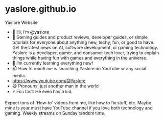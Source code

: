 # yaslore.github.io
Yaslore Website
- 👋 Hi, I’m @yaslore
- 💞️ Gaming guides and product reviews, developer guides, or simple tutorials for everyone about
      anything new, techy, fun, or good to have. Get the latest news on AI, software development, or gaming technology.
      Yaslore is a developer, gamer, and consumer tech lover, trying to explain things while having fun with games and everything in the universe.
- 🌱 I’m currently learning everything new!
- 📫 How to reach me is searching Yaslore on YouTube or any social media.
- https://www.youtube.com/@Yaslore
- 😄 Pronouns: just another man in the world
- ⚡ Fun fact: He even has a kid.

Expect tons of 'How-to' videos from me, like how to fix stuff, etc.
Maybe mine is your must have YouTube channel if you love both technology and gaming. 
Weekly streams on Sunday random time.
